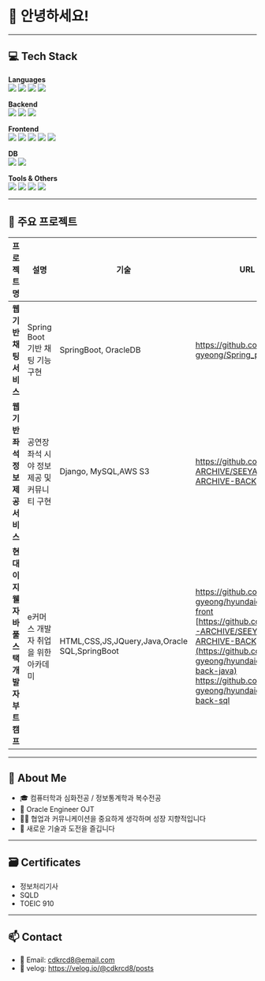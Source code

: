 # 👋 안녕하세요!
---

## 💻 Tech Stack

**Languages**  
<img src="https://img.shields.io/badge/C-A8B9CC?style=flat&logo=c&logoColor=black"/>
<img src="https://img.shields.io/badge/Java-007396?style=flat&logo=java&logoColor=white"/>
<img src="https://img.shields.io/badge/Python-3776AB?style=flat&logo=python&logoColor=white"/>
<img src="https://img.shields.io/badge/javascript-F7DF1E?style=flat&logo=javascript&logoColor=black"/>

**Backend**  
<img src="https://img.shields.io/badge/Django-092E20?style=flat&logo=django&logoColor=white"/>
<img src="https://img.shields.io/badge/spring-6DB33F?style=flat&logo=spring&logoColor=white"/>
<img src="https://img.shields.io/badge/SpringBoot-6DB33F?style=flat&logo=springboot&logoColor=white"/>

**Frontend**  
<img src="https://img.shields.io/badge/html5-E34F26?style=flat&logo=html5&logoColor=white"/>
<img src="https://img.shields.io/badge/css-1572B6?style=flat&logo=css3&logoColor=white"/>
<img src="https://img.shields.io/badge/jquery-0769AD?style=flat&logo=jquery&logoColor=white"/>
<img src="https://img.shields.io/badge/React-61DAFB?style=flat&logo=react&logoColor=black"/>
<img src="https://img.shields.io/badge/bootstrap-7952B3?style=flat&logo=bootstrap&logoColor=white"/>

**DB** <br>
<img src="https://img.shields.io/badge/oracle-F80000?style=flat&logo=oracle&logoColor=white"/>
<img src="https://img.shields.io/badge/mysql-4479A1?style=flat&logo=mysql&logoColor=white"/>

**Tools & Others**  
<img src="https://img.shields.io/badge/Git-F05032?style=flat&logo=git&logoColor=white"/>
<img src="https://img.shields.io/badge/GitHub-181717?style=flat&logo=github&logoColor=white"/>
<img src="https://img.shields.io/badge/Linux-FCC624?style=flat&logo=linux&logoColor=black"/>
<img src="https://img.shields.io/badge/Notion-000000?style=flat&logo=notion&logoColor=white"/>

---

## 📂 주요 프로젝트

| 프로젝트명 | 설명 | 기술 | URL|기타|
|------------|------|------|------|------|
| **웹 기반 채팅 서비스** | Spring Boot 기반 채팅 기능 구현 | SpringBoot, OracleDB | https://github.com/Hyo-gyeong/Spring_personal_pj|  |
| **웹 기반 좌석 정보 제공 서비스** | 공연장 좌석 시야 정보 제공 및 커뮤니티 구현 | Django, MySQL,AWS S3 |https://github.com/SEEYA-ARCHIVE/SEEYA-ARCHIVE-BACK|  |
| **현대이지웰 자바 풀스택 개발자 부트캠프** | e커머스 개발자 취업을 위한 아카데미 | HTML,CSS,JS,JQuery,Java,Oracle SQL,SpringBoot |https://github.com/Hyo-gyeong/hyundaiezwel-front <br> [https://github.com/SEEYA-ARCHIVE/SEEYA-ARCHIVE-BACK](https://github.com/Hyo-gyeong/hyundaiezwel-back-java) <br> https://github.com/Hyo-gyeong/hyundaiezwel-back-sql |진행중 (25.8 ~ 25.12)|


---

## 🧠 About Me

- 🎓 컴퓨터학과 심화전공 / 정보통계학과 복수전공  
- 🧩 Oracle Engineer OJT
- 🧑‍💻 협업과 커뮤니케이션을 중요하게 생각하며 성장 지향적입니다  
- 💬 새로운 기술과 도전을 즐깁니다  
---

## 🗃️ Certificates
- 정보처리기사
- SQLD
- TOEIC 910
---

## 📫 Contact

- 📧 Email: cdkrcd8@email.com  
- 📝 velog: https://velog.io/@cdkrcd8/posts
